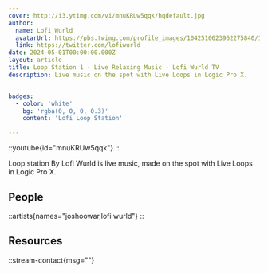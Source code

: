 ```yaml
---
cover: http://i3.ytimg.com/vi/mnuKRUw5qqk/hqdefault.jpg
author:
  name: Lofi Wurld
  avatarUrl: https://pbs.twimg.com/profile_images/1042510623962275840/1Iw_Mvud_400x400.jpg
  link: https://twitter.com/lofiwurld
date: 2024-05-01T00:00:00.000Z
layout: article
title: Loop Station 1 - Live Relaxing Music - Lofi Wurld TV
description: Live music on the spot with Live Loops in Logic Pro X.


badges:
  - color: 'white'
    bg: 'rgba(0, 0, 0, 0.3)'
    content: 'Lofi Loop Station'

---
```


::youtube{id="mnuKRUw5qqk"}
::

Loop station By Lofi Wurld is live music, made on the spot with Live Loops in Logic Pro X.


## People

::artists{names="joshoowar,lofi wurld"}
::

## Resources

::stream-contact{msg=""}
